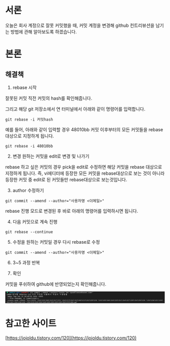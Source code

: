 # 서론

오늘은 회사 계정으로 잘못 커밋했을 때, 커밋 계정을 변경해 github 컨트리뷰션을 남기는 방법에 관해 알아보도록 하겠습니다. 

# 본론

## 해결책

1. rebase 시작

잘못된 커밋 직전 커밋의 hash를 확인해줍니다.

그리고 해당 git 저장소에서 연 터미널에서 아래와 같이 명령어를 입력합니다.

```shell
git rebase -i 커밋hash
```

예를 들어, 아래와 같이 입력할 경우 48010bb 커밋 이후부터의 모든 커밋들을 rebase대상으로 지정하게 됩니다.

```shell
git rebase -i 48010bb
```

2. 변경 원하는 커밋을 edit로 변경 및 나가기

rebase 하고 싶은 커밋의 경우 pick을 edit로 수정하면 해당 커밋을 rebase 대상으로 지정하게 됩니다. 즉, vi에디터에 등장한 모든 커밋을 rebase대상으로 보는 것이 아니라 등장한 커밋 중 edit로 된 커밋들만 rebase대상으로 보는것입니다. 

3. author 수정하기

```shell
git commit --amend --author="사용자명 <이메일>"
```

rebase 진행 모드로 변경된 후 바로 아래의 명령어를 입력하시면 됩니다.

4. 다음 커밋으로 계속 진행

```shell
git rebase --continue
```

5. 수정을 원하는 커밋일 경우 다시 rebase로 수정

```shell
git commit --amend --author="사용자명 <이메일>"
```

6. 3~5 과정 반복

7. 확인

커밋을 푸쉬하여 github에 반영되었는지 확인해줍니다. 

![이미 커밋된 내용에서 작성자 수정하기](./%5BGIT%5D%20%EC%9D%B4%EB%AF%B8%20%EC%BB%A4%EB%B0%8B%EB%90%9C%20%EB%82%B4%EC%9A%A9%EC%97%90%EC%84%9C%20%EC%9E%91%EC%84%B1%EC%9E%90%20%EC%88%98%EC%A0%95%ED%95%98%EA%B8%B0.png)

# 참고한 사이트

[https://jojoldu.tistory.com/120](https://jojoldu.tistory.com/120)

